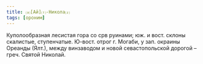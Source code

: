 ```yaml
---
title: ⒜[Ай]⒯-Никола⒵
tags: [ороним]
---
```


Куполообразная лесистая гора со срв руинами; юж. и вост. склоны скалистые,
ступенчатые. Ю-вост. отрог г. Могаби, у зап. окраины Ореанды (Ялт.), между
винзаводом и новой севастопольской дорогой – греч. Святой Николай.
